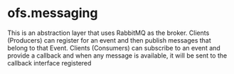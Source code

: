 # ofs.messaging

This is an abstraction layer that uses RabbitMQ as the broker. Clients (Producers) can register for an event and then publish messages that belong to that Event.
Clients (Consumers) can subscribe to an event and provide a callback and when any message is available, it will be sent to the callback interface registered

